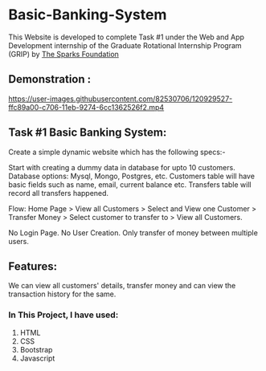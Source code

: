 # Basic-Banking-System

This Website is developed to complete Task #1 under the Web and App Development internship of the Graduate Rotational Internship Program (GRIP) by [The Sparks Foundation](https://www.linkedin.com/company/the-sparks-foundation/mycompany/) 

## Demonstration : 

https://user-images.githubusercontent.com/82530706/120929527-ffc89a00-c706-11eb-9274-6cc1362526f2.mp4


## Task #1 Basic Banking System:
Create a simple dynamic website which has the following specs:-

Start with creating a dummy data in database for upto 10
customers. Database options: Mysql, Mongo, Postgres, etc.
Customers table will have basic fields such as name, email,
current balance etc. Transfers table will record all transfers
happened.

Flow: Home Page > View all Customers > Select and View one
Customer > Transfer Money > Select customer to transfer to >
View all Customers.

No Login Page. No User Creation. Only transfer of money
between multiple users.

## Features:
We can view all customers' details, transfer money and can view the transaction history for the same.

### In This Project, I have used:
1. HTML
2. CSS
3. Bootstrap
4. Javascript
